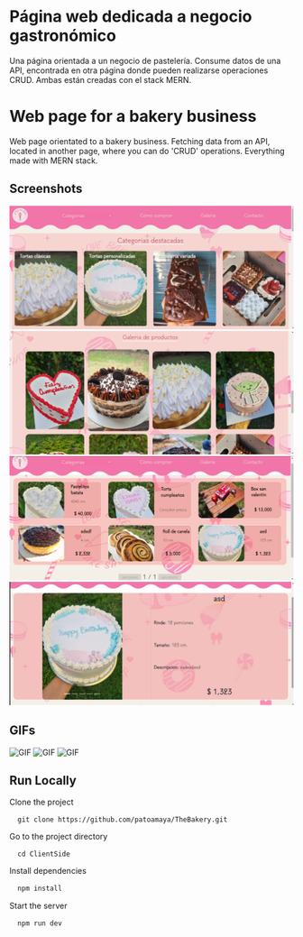 
#  Página web dedicada a negocio gastronómico

Una página orientada a un negocio de pastelería. Consume datos de una API, encontrada en otra página donde pueden realizarse operaciones CRUD.
Ambas están creadas con el stack MERN.


# Web page for a bakery business

Web page orientated to a bakery business.
Fetching data from an API, located in another page, where you can do 'CRUD' operations.
Everything made with MERN stack.

## Screenshots

![Screenshot](https://github.com/patoamaya/TheBakery/blob/main/assets/screenshot-client1.png)
![Screenshot](https://github.com/patoamaya/TheBakery/blob/main/assets/screenshot-client2.png)
![Screenshot](https://github.com/patoamaya/TheBakery/blob/main/assets/screenshot-client3.png)
![Screenshot](https://github.com/patoamaya/TheBakery/blob/main/assets/screenshot-client4.png)

## GIFs

![GIF](https://github.com/patoamaya/TheBakery/blob/main/assets/gif-client1.gif)
![GIF](https://github.com/patoamaya/TheBakery/blob/main/assets/gif-client2.gif)
![GIF](https://github.com/patoamaya/TheBakery/blob/main/assets/gif-client3.gif)

## Run Locally

Clone the project

```npm
  git clone https://github.com/patoamaya/TheBakery.git
```

Go to the project directory

```npm
  cd ClientSide
```

Install dependencies

```bash
  npm install
```

Start the server

```bash
  npm run dev
```

